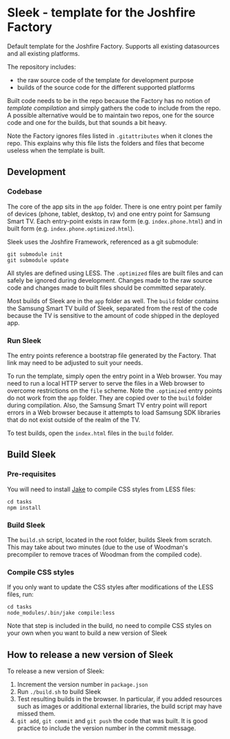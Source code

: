 # Sleek - template for the Joshfire Factory

Default template for the Joshfire Factory. Supports all existing datasources and all existing platforms.

The repository includes:

* the raw source code of the template for development purpose
* builds of the source code for the different supported platforms

Built code needs to be in the repo because the Factory has no notion of *template compilation* and simply gathers the code to include from the repo. A possible alternative would be to maintain two repos, one for the source code and one for the builds, but that sounds a bit heavy.

Note the Factory ignores files listed in `.gitattributes` when it clones the repo. This explains why this file lists the folders and files that become useless when the template is built.


## Development

### Codebase

The core of the app sits in the `app` folder. There is one entry point per family of devices (phone, tablet, desktop, tv) and one entry point for Samsung Smart TV. Each entry-point exists in raw form (e.g. `index.phone.html`) and in built form (e.g. `index.phone.optimized.html`).

Sleek uses the Joshfire Framework, referenced as a git submodule:

```
git submodule init
git submodule update
```

All styles are defined using LESS. The `.optimized` files are built files and can safely be ignored during development. Changes made to the raw source code and changes made to built files should be committed separately.

Most builds of Sleek are in the `app` folder as well. The `build` folder contains the Samsung Smart TV build of Sleek, separated from the rest of the code because the TV is sensitive to the amount of code shipped in the deployed app.


### Run Sleek

The entry points reference a bootstrap file generated by the Factory. That link may need to be adjusted to suit your needs.

To run the template, simply open the entry point in a Web browser. You may need to run a local HTTP server to serve the files in a Web browser to overcome restrictions on the `file` scheme. Note the `.optimized` entry points do not work from the `app` folder. They are copied over to the `build` folder during compilation. Also, the Samsung Smart TV entry point will report errors in a Web browser because it attempts to load Samsung SDK libraries that do not exist outside of the realm of the TV.

To test builds, open the `index.html` files in the `build` folder.

## Build Sleek

### Pre-requisites

You will need to install [Jake](https://github.com/mde/jake) to compile CSS styles from LESS files:

```
cd tasks
npm install
```

### Build Sleek

The `build.sh` script, located in the root folder, builds Sleek from scratch. This may take about two minutes (due to the use of Woodman's precompiler to remove traces of Woodman from the compiled code).

### Compile CSS styles

If you only want to update the CSS styles after modifications of the LESS files, run:

```
cd tasks
node_modules/.bin/jake compile:less
```

Note that step is included in the build, no need to compile CSS styles on your own when you want to build a new version of Sleek


## How to release a new version of Sleek

To release a new version of Sleek:

1. Increment the version number in `package.json`
2. Run `./build.sh` to build Sleek
3. Test resulting builds in the browser. In particular, if you added resources such as images or additional external libraries, the build script may have missed them.
4. `git add`, `git commit` and `git push` the code that was built. It is good practice to include the version number in the commit message.
